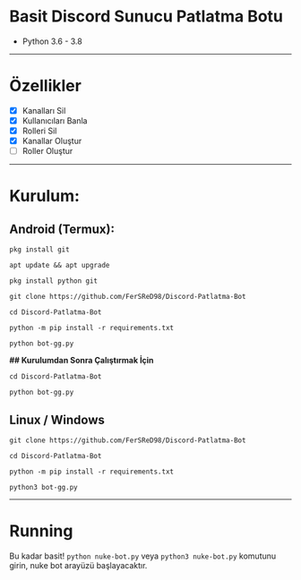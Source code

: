 # Basit Discord Sunucu Patlatma Botu
* Python 3.6 - 3.8
***
# Özellikler
 - [x] Kanalları Sil
 - [x] Kullanıcıları Banla
 - [x] Rolleri Sil
 - [x] Kanallar Oluştur
 - [ ] Roller Oluştur

***
# Kurulum:
## Android (Termux):
```console
pkg install git

apt update && apt upgrade

pkg install python git

git clone https://github.com/FerSReD98/Discord-Patlatma-Bot

cd Discord-Patlatma-Bot

python -m pip install -r requirements.txt

python bot-gg.py
```
**## Kurulumdan Sonra Çalıştırmak İçin**
```console
cd Discord-Patlatma-Bot

python bot-gg.py
```
## Linux / Windows
```console
git clone https://github.com/FerSReD98/Discord-Patlatma-Bot

cd Discord-Patlatma-Bot

python -m pip install -r requirements.txt

python3 bot-gg.py
```

***
# Running
Bu kadar basit! `python nuke-bot.py` veya `python3 nuke-bot.py` komutunu girin, nuke bot arayüzü başlayacaktır.
